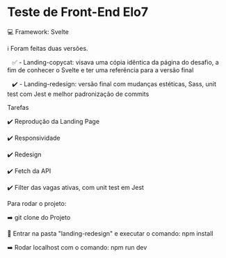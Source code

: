 # Teste de Front-End Elo7

:computer: Framework: Svelte

:information_source: Foram feitas duas versões. 

&ensp;  :white_check_mark: - Landing-copycat: visava uma cópia idêntica da página do desafio, a fim de conhecer o Svelte e ter uma referência para a versão final
  
&ensp;  :heavy_check_mark: - Landing-redesign: versão final com mudanças estéticas, Sass, unit test com Jest e melhor padronização de commits

Tarefas

:heavy_check_mark: Reprodução da Landing Page

:heavy_check_mark: Responsividade

:heavy_check_mark: Redesign

:heavy_check_mark: Fetch da API

:heavy_check_mark: Filter das vagas ativas, com unit test em Jest

Para rodar o projeto:

:arrow_right: git clone do Projeto

:open_file_folder: Entrar na pasta "landing-redesign" e executar o comando: npm install

:arrow_right: Rodar localhost com o comando: npm run dev
